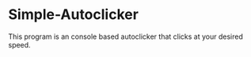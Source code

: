 # Simple-Autoclicker
This program is an console based autoclicker that clicks at your desired speed.
